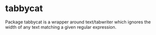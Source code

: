 # tabbycat
Package tabbycat is a wrapper around text/tabwriter which ignores the width of any text matching a given regular expression.
